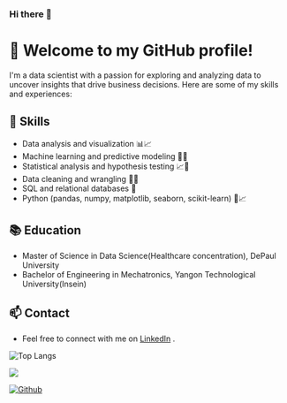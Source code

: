 ### Hi there 👋

<!--
**KyiMoeTun/KyiMoeTun** is a ✨ _special_ ✨ repository because its `README.md` (this file) appears on your GitHub profile.

Here are some ideas to get you started:

- 🔭 I’m currently working on ...
- 🌱 I’m currently learning ...
- 👯 I’m looking to collaborate on ...
- 🤔 I’m looking for help with ...
- 💬 Ask me about ...
- 📫 How to reach me: ...
- 😄 Pronouns: ...
- ⚡ Fun fact: ...
-->

# 👋 Welcome to my GitHub profile!

I'm a data scientist with a passion for exploring and analyzing data to uncover insights that drive business decisions. Here are some of my skills and experiences:

## 🧰 Skills
- Data analysis and visualization 📊📈
- Machine learning and predictive modeling 🤖🔮
- Statistical analysis and hypothesis testing 📈🔬
- Data cleaning and wrangling 🧹🐼
- SQL and relational databases 💾
- Python (pandas, numpy, matplotlib, seaborn, scikit-learn) 🐍📈


## 📚 Education
- Master of Science in Data Science(Healthcare concentration), DePaul University
- Bachelor of Engineering in Mechatronics, Yangon Technological University(Insein)

## 📫 Contact
- Feel free to connect with me on [LinkedIn](https://www.linkedin.com/in/kyi-moe-tun-920674131/)
.

![Top Langs](https://github-readme-stats.vercel.app/api/top-langs/?username=KyiMoeTun&theme=tokyonight)


![](https://visitor-badge.laobi.icu/badge?page_id=KyiMoeTun.KyiMoeTun)

[![Github](https://img.shields.io/github/followers/KyiMoeTun?label=Follow&style=social)](https://github.com/KyiMoeTun)
